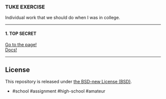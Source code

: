 ### TUKE EXERCISE

Individual work that we should do when I was in college.

***

#### 1. TOP SECRET
[Go to the page!](https://github.com/matom20/tuke/tree/master/top-secret)  
[Docs!](https://github.com/matom20/tuke/blob/master/top-secret/top-secret.md)

***

License
------
This repository is released under [the BSD-new License (BSD)](https://opensource.org/licenses/BSD-3-Clause).


* #school #assignment #high-school #amateur
